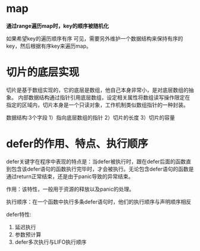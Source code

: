 
# map

**通过range遍历map时，key的顺序被随机化**

如果希望key的遍历顺序有序
可见，需要另外维护一个数据结构来保持有序的key，然后根据有序key来遍历map。


# 切片的底层实现

切片是基于数组实现的，它的底层是数组，他自己本身非常小，是对底层数组的抽象。
内部数据结构通过指针引用底层数组，设定相关属性将数组读写操作限定在指定的区域内，切片本身是一个只读对象，工作机制类似数组指针的一种封装。

数据结构:3个字段
1）指向底层数组的指针
2）切片的长度
3）切片的容量




# defer的作用、特点、执行顺序

defer关键字在程序中表现的特点是：当defer被执行时，跟在defer后面的函数直到包含该defer语句的函数执行完毕时，才会被执行。无论包含defer语句的函数是通过return正常结束，还是由于panic导致的异常结束。

作用：该特性，一般用于资源的释放以及panic的处理。

执行顺序：在一个函数中执行多条defer语句时，他们的执行顺序与声明顺序相反

defer特性:
1) 延迟执行
2) 参数预计算
3) defer多次执行与LIFO执行顺序


